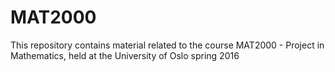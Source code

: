 # MAT2000
This repository contains material related to the course MAT2000 - Project in Mathematics, held at the University of Oslo spring 2016
